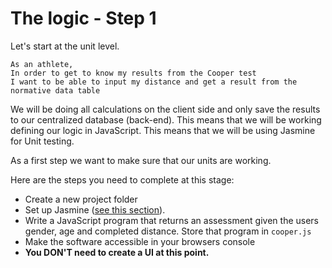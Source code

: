 # The logic - Step 1

Let's start at the unit level. 

```
As an athlete,
In order to get to know my results from the Cooper test
I want to be able to input my distance and get a result from the normative data table
```

We will be doing all calculations on the client side and only save the results to our centralized database (back-end). This means that we will be working defining our logic in JavaScript. This means that we will be using Jasmine for Unit testing. 

As a first step we want to make sure that our units are working. 

Here are the steps you need to complete at this stage:
* Create a new project folder
* Set up Jasmine ([see this section](bmi_challenge/jasmine_set_up.html)).
* Write a JavaScript program that returns an assessment given the users gender, age and completed distance. Store that program in `cooper.js`
* Make the software accessible in your browsers console
* **You DON'T need to create a UI at this point.**






